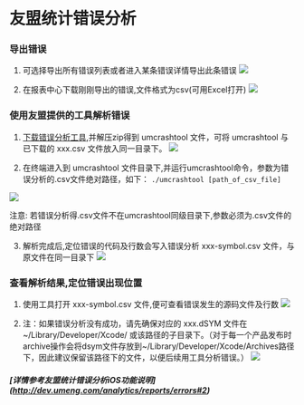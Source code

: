 # 友盟统计错误分析

### 导出错误
1. 可选择导出所有错误列表或者进入某条错误详情导出此条错误
![](http://maomilaoshi.top/15041707365963.jpg)

2. 在报表中心下载刚刚导出的错误,文件格式为csv(可用Excel打开)
![](http://maomilaoshi.top/15041708358633.jpg)


### 使用友盟提供的工具解析错误
1. [下载错误分析工具](http://dev.umeng.com/files/download/umcrashtool.zip),并解压zip得到 umcrashtool 文件，可将 umcrashtool 与已下载的 xxx.csv 文件放入同一目录下。
![](http://maomilaoshi.top/15041712914267.jpg)

2. 在终端进入到 umcrashtool 文件目录下,并运行umcrashtool命令，参数为错误分析的.csv文件绝对路径，如下：
` ./umcrashtool [path_of_csv_file] `

![](http://maomilaoshi.top/15041715303599.jpg)

注意: 若错误分析得.csv文件不在umcrashtool同级目录下,参数必须为.csv文件的绝对路径

3. 解析完成后,定位错误的代码及行数会写入错误分析 xxx-symbol.csv 文件，与原文件在同一目录下
![](http://maomilaoshi.top/15041718572880.jpg)



### 查看解析结果,定位错误出现位置
1. 使用工具打开 xxx-symbol.csv 文件,便可查看错误发生的源码文件及行数
![](http://maomilaoshi.top/15041721916909.jpg)

2. 注：如果错误分析没有成功，请先确保对应的 xxx.dSYM 文件在 ~/Library/Developer/Xcode/ 或该路径的子目录下。（对于每一个产品发布时archive操作会将dsym文件存放到~/Library/Developer/Xcode/Archives路径下，因此建议保留该路径下的文件，以便后续用工具分析错误。）
![](http://maomilaoshi.top/15041723277676.jpg)

##### [详情参考友盟统计错误分析iOS功能说明] (http://dev.umeng.com/analytics/reports/errors#2)

